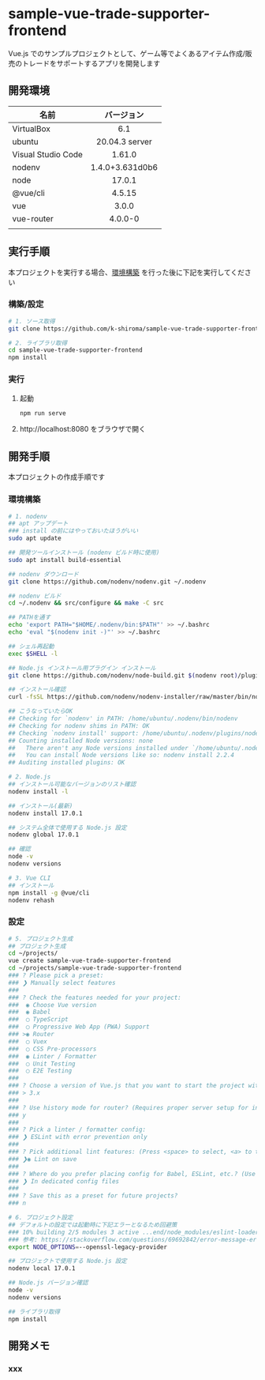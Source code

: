 # sample-vue-trade-supporter-frontend
Vue.js でのサンプルプロジェクトとして、ゲーム等でよくあるアイテム作成/販売のトレードをサポートするアプリを開発します

## 開発環境
| 名前 | バージョン |
|-|:-:|
| VirtualBox | 6.1 |
| ubuntu | 20.04.3 server |
| Visual Studio Code | 1.61.0 |
| nodenv | 1.4.0+3.631d0b6 |
| node | 17.0.1 |
| @vue/cli | 4.5.15 |
| vue | 3.0.0 |
| vue-router | 4.0.0-0 |
|  |  |

## 実行手順
本プロジェクトを実行する場合、[環境構築](#環境構築) を行った後に下記を実行してください

### 構築/設定
```sh
# 1. ソース取得
git clone https://github.com/k-shiroma/sample-vue-trade-supporter-frontend.git

# 2. ライブラリ取得
cd sample-vue-trade-supporter-frontend
npm install
```

### 実行
1. 起動
    ```sh
    npm run serve
    ```
1. http://localhost:8080 をブラウザで開く

## 開発手順
本プロジェクトの作成手順です

### 環境構築
```sh
# 1. nodenv
## apt アップデート
### install の前にはやっておいたほうがいい
sudo apt update

## 開発ツールインストール (nodenv ビルド時に使用)
sudo apt install build-essential

## nodenv ダウンロード
git clone https://github.com/nodenv/nodenv.git ~/.nodenv

## nodenv ビルド
cd ~/.nodenv && src/configure && make -C src

## PATHを通す
echo 'export PATH="$HOME/.nodenv/bin:$PATH"' >> ~/.bashrc
echo 'eval "$(nodenv init -)"' >> ~/.bashrc

## シェル再起動
exec $SHELL -l

## Node.js インストール用プラグイン インストール
git clone https://github.com/nodenv/node-build.git $(nodenv root)/plugins/node-build

## インストール確認
curl -fsSL https://github.com/nodenv/nodenv-installer/raw/master/bin/nodenv-doctor | bash

## こうなっていたらOK
## Checking for `nodenv' in PATH: /home/ubuntu/.nodenv/bin/nodenv
## Checking for nodenv shims in PATH: OK
## Checking `nodenv install' support: /home/ubuntu/.nodenv/plugins/node-build/bin/nodenv-install (node-build 4.9.57)
## Counting installed Node versions: none
##   There aren't any Node versions installed under `/home/ubuntu/.nodenv/versions'.
##   You can install Node versions like so: nodenv install 2.2.4
## Auditing installed plugins: OK

# 2. Node.js
## インストール可能なバージョンのリスト確認
nodenv install -l

## インストール(最新)
nodenv install 17.0.1

## システム全体で使用する Node.js 設定
nodenv global 17.0.1

## 確認
node -v
nodenv versions

# 3. Vue CLI
## インストール
npm install -g @vue/cli
nodenv rehash
```

### 設定
```sh
# 5. プロジェクト生成
## プロジェクト生成
cd ~/projects/
vue create sample-vue-trade-supporter-frontend
cd ~/projects/sample-vue-trade-supporter-frontend
### ? Please pick a preset:
### ❯ Manually select features
### 
### ? Check the features needed for your project: 
###  ◉ Choose Vue version
###  ◉ Babel
###  ◯ TypeScript
###  ◯ Progressive Web App (PWA) Support
### >◉ Router
###  ◯ Vuex
###  ◯ CSS Pre-processors
###  ◉ Linter / Formatter
###  ◯ Unit Testing
###  ◯ E2E Testing
###
### ? Choose a version of Vue.js that you want to start the project with
### > 3.x
###
### ? Use history mode for router? (Requires proper server setup for index fallback in production)
### y
### 
### ? Pick a linter / formatter config:
### ❯ ESLint with error prevention only 
###
### ? Pick additional lint features: (Press <space> to select, <a> to toggle all, <i> to invert selection)
### ❯◉ Lint on save
###
### ? Where do you prefer placing config for Babel, ESLint, etc.? (Use arrow keys)
### ❯ In dedicated config files
###
### ? Save this as a preset for future projects?
### n

# 6. プロジェクト設定
## デフォルトの設定では起動時に下記エラーとなるため回避策
### 10% building 2/5 modules 3 active ...end/node_modules/eslint-loader/index.js??ref--14-0!/home/ubuntu/projects/sample-vue-trade-supporter-frontend/src/main.jsError: error:0308010C:digital envelope routines::unsupported
### 参考: https://stackoverflow.com/questions/69692842/error-message-error0308010cdigital-envelope-routinesunsupported
export NODE_OPTIONS=--openssl-legacy-provider

## プロジェクトで使用する Node.js 設定
nodenv local 17.0.1

## Node.js バージョン確認
node -v
nodenv versions

## ライブラリ取得
npm install
```

## 開発メモ
### xxx
